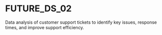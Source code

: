 # FUTURE_DS_02
Data analysis of customer support tickets to identify key issues, response times, and improve support efficiency.
